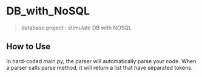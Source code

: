 # DB_with_NoSQL
> database project : stimulate DB with NOSQL

## How to Use

In hard-coded main.py, the parser will automatically parse your code.
When a parser calls parse method, it will return a list that have separated tokens.

